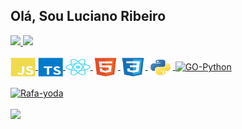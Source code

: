 ## Olá, Sou Luciano Ribeiro
 <div>
  <a href="https://github.com/lucianorbr">
  <img height="180em" src="https://github-readme-stats.vercel.app/api?username=lucianorbr&show_icons=true&theme=dracula&include_all_commits=true&count_private=true"/>
  <img height="180em" src="https://github-readme-stats.vercel.app/api/top-langs/?username=lucianorbr&layout=compact&langs_count=7&theme=dracula"/>
</div>
<div style="display: inline_block"><br>
  <img align="center" alt="Rafa-Js" height="30" width="40" src="https://raw.githubusercontent.com/devicons/devicon/master/icons/javascript/javascript-plain.svg">
  <img align="center" alt="Rafa-Ts" height="30" width="40" src="https://raw.githubusercontent.com/devicons/devicon/master/icons/typescript/typescript-plain.svg">
  <img align="center" alt="Rafa-React" height="30" width="40" src="https://raw.githubusercontent.com/devicons/devicon/master/icons/react/react-original.svg">
  <img align="center" alt="Rafa-HTML" height="30" width="40" src="https://raw.githubusercontent.com/devicons/devicon/master/icons/html5/html5-original.svg">
  <img align="center" alt="Rafa-CSS" height="30" width="40" src="https://raw.githubusercontent.com/devicons/devicon/master/icons/css3/css3-original.svg">
  <img align="center" alt="Rafa-Python" height="30" width="40" src="https://raw.githubusercontent.com/devicons/devicon/master/icons/python/python-original.svg">
  <img align="center" alt="GO-Python" height="30" width="30" src="https://img.icons8.com/color/50/000000/golang.png">
</div>
  
  <br>
  
  <div> 
    <img align="center" alt="Rafa-yoda" src="https://blog.jetbrains.com/wp-content/uploads/2021/02/Go_8001611039611515.gif">
  </div>
  
  <br>
 
<div> 
  <a href="https://www.linkedin.com/in/lucianoribeirodevsup/" target="_blank"><img src="https://img.shields.io/badge/-LinkedIn-%230077B5?style=for-the-badge&logo=linkedin&logoColor=white" target="_blank"></a> 
</div>
